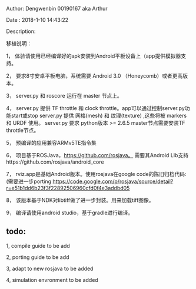  Author: Dengwenbin 00190167 aka Arthur

 Date  : 2018-1-10 14:43:22

Description: 

移植说明：

1， 体验请使用已经编译好的apk安装到Android平板设备上（app提供模拟器支持。

2， 要求8寸安卓平板电脑，系统需要 Android 3.0 （Honeycomb）或者更高版本。

3， server.py 和 roscore 运行在 master 节点上。

4， server.py 提供 TF throttle 和 clock throttle。app可以通过控制server.py功能start或stop
    server.py 提供 网格(mesh) 和 纹理(texture) ,这些将被 markers 和 URDF 使用。
	server.py 要求 python版本 >= 2.6.5
	master节点需要安装TF throttle节点。
	
5， 预编译的应用兼容ARMv5TE指令集


6， 项目基于ROSJava，https://github.com/rosjava。
    需要其Android LIb支持https://github.com/rosjava/android_core

7， rviz.app是基础Android版本。使用rosjava在google code的陈旧归档代码:(需要进一步porting
    https://code.google.com/p/rosjava/source/detail?r=e51b1dd6b23f3f22892506960cfd0f4e3addbd05

8， 该版本基于NDK对libtiff做了进一步封装。用来加载tiff图像。

9， 编译请使用android studio，基于gradle进行编译。


## todo:
    
1, compile guide to be add

2, porting guide to be add

3, adapt to new rosjava to be added

4, simulation envronment to be added
